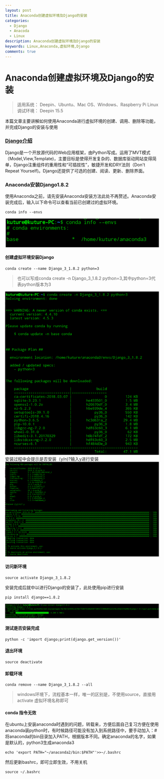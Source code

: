 ```yaml
---
layout: post
title: Anaconda创建虚拟环境及Django的安装
categories:
  - Django
  - Anacoda
  - Linux
description: Anaconda创建虚拟环境及Django的安装
keywords: Linux,Anaconda,虚拟环境,Django
comments: true
---
```


# Anaconda创建虚拟环境及Django的安装
>适用系统： Deepin、Ubuntu、Mac OS、Windows、Raspberry Pi Linux
>调试环境： Deepin 15.5

本篇文章主要讲解如何使用Anaconda进行虚拟环境的创建、调用、删除等功能，并完成Django的安装与使用
### [Django介绍](#)
Django是一个开放源代码的Web应用框架，由Python写成。运用了MVT模式（Model,View,Template)，主要目标是使得开发复杂的、数据库驱动网站变得简单，Django注重组件的重用性和“可插拔性”，敏捷开发和DRY法则（Don't Repeat Yourself)。Django还提供了可选的创建、阅读、更新、删除界面。
### Anaconda安装Django1.8.2
使用Anaconda之前，请先安装Anaconda安装方法此处不再赘述。Anaconda安装完成后，输入以下命令可以查看当前已创建过的虚拟环境。
```
conda info --envs
```
![Anaconda00](/images/posts/Anaconda/Anaconda03.png)
#### 创建虚拟环境安装Django
```
conda create --name Django_3_1.8.2 python=3
```
>也可以写成conda create -n Django_3_1.8.2 python=3,其中python=3代表python版本为3

![Anaconda01](/images/posts/Anaconda/Anaconda01.png)
安装过程中会提示是否安装（y/n)?输入y进行安装
![Anaconda02](/images/posts/Anaconda/Anaconda00.png)

#### 访问新环境
```
source activate Django_3_1.8.2
```
安装完成后就中以进行Django的安装了，此处使用pip进行安装
```
pip install django==1.8.2
```
![Anaconda03](/images/posts/Anaconda/Anaconda02.png)
#### 测试是否安装完成
```
python -c 'import django;print(django.get_version())'
```
#### 退出环境
```
source deactivate
```
#### 卸载环境
```
conda remove --name Django_3_1.8.2 --all
```
> windows环境下，流程基本一样，唯一的区别是，不使用source，直接用activate 虚拟环境名称即可

#### conda 指令无效
在ubuntu上安装anaconda时遇到的问题，转载来，方便后面自己复习方便在使用anaconda装python时，有时候路径可能没有加入到系统路径中，要手动加入：#将anaconda的bin目录加入PATH，根据版本不同。确定anaconda的名字，如果是默认的，python3生成anaconda3
```
echo 'export PATH="~/anaconda2/bin:$PATH"'>>~/.bashrc
```
然后更新bashrc，即可立即生效，不用关机
```
source ~/.bashrc        
```
    


